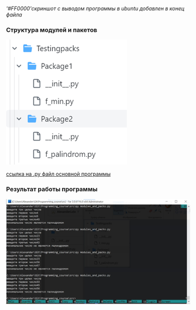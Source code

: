 *'#FF0000'скриншот с выводом программы в ubuntu добавлен в конец файла*
### Cтруктура модулей и пакетов ###
![](/Images/modules_structure.png)

[ссылка на .py файл основной программы](modules_and_packs.py) 
### Результат работы программы ###
![](/Images/modules_result.jpg)
